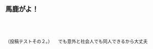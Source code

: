## 馬鹿がよ！
　
--------------------------------------------------------------------------------------------------------------------------
 （投稿テストその２。）
　でも意外と社会人でも同人できるから大丈夫

<!--　テスト時の文を残しておく。
本当はこの後「意外と社会人でも同人できるから大丈夫」とか何とか文章が続いていたのだけれど、全部消した。そんなくだらない感想なんて140字の吹き溜まりに捨ててしまえ。どうせこのページは投稿テスト用で、リリスから来た人しか見れない設定だから、もっと本質的な感覚の言語化をしたい。

　
　要は社会には苦痛が足りなすぎる。ここでは外部と観念が常に同一性を保とうとして安定し、そこに生命表現が介在しない。しかそれは俺にとって致命的なことだから、故に即売会という異質な存在を召喚して無理やりにでも踊り続ける必要がある。ただそれだけなのだ。

（別に即売会である必要も東方である必要もないのだけれど、俺東方好きだから）
-->